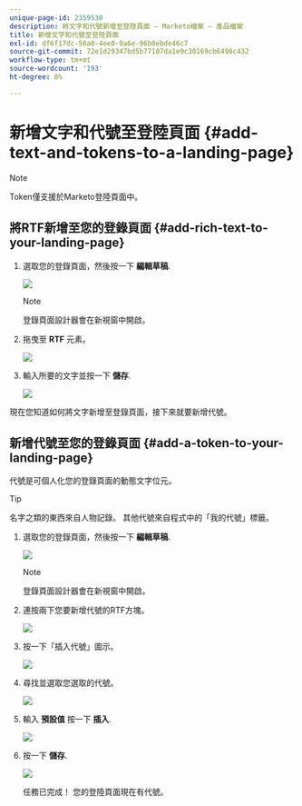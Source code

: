 ```yaml
---
unique-page-id: 2359530
description: 將文字和代號新增至登陸頁面 — Marketo檔案 — 產品檔案
title: 新增文字和代號至登陸頁面
exl-id: df6f17dc-50a0-4ee0-9a6e-96b0ebde46c7
source-git-commit: 72e1d29347bd5b77107da1e9c30169cb6490c432
workflow-type: tm+mt
source-wordcount: '193'
ht-degree: 0%

---
```


# 新增文字和代號至登陸頁面 {#add-text-and-tokens-to-a-landing-page}

>[!NOTE]
>
>Token僅支援於Marketo登陸頁面中。

## 將RTF新增至您的登錄頁面 {#add-rich-text-to-your-landing-page}

1. 選取您的登錄頁面，然後按一下 **編輯草稿**.

   ![](assets/image2014-9-16-14-3a30-3a29.png)

   >[!NOTE]
   >
   >登錄頁面設計器會在新視窗中開啟。

1. 拖曳至 **RTF** 元素。

   ![](assets/image2015-5-21-12-3a28-3a49.png)

1. 輸入所要的文字並按一下 **儲存**.

   ![](assets/image2015-7-8-17-3a0-3a49.png)

現在您知道如何將文字新增至登錄頁面，接下來就要新增代號。

## 新增代號至您的登錄頁面 {#add-a-token-to-your-landing-page}

代號是可個人化您的登錄頁面的動態文字位元。

>[!TIP]
>
>名字之類的東西來自人物記錄。 其他代號來自程式中的「我的代號」標籤。

1. 選取您的登錄頁面，然後按一下 **編輯草稿**.

   ![](assets/image2014-9-16-14-3a30-3a54.png)

   >[!NOTE]
   >
   >登錄頁面設計器會在新視窗中開啟。

1. 連按兩下您要新增代號的RTF方塊。

   ![](assets/image2015-5-21-12-3a30-3a5.png)

1. 按一下「插入代號」圖示。

   ![](assets/image2015-7-8-17-3a21-3a53.png)

1. 尋找並選取您選取的代號。

   ![](assets/image2014-9-16-14-3a31-3a20.png)

1. 輸入 **預設值** 按一下 **插入**.

   ![](assets/image2014-9-16-14-3a31-3a29.png)

1. 按一下 **儲存**.

   ![](assets/image2015-7-8-17-3a25-3a22.png)

   任務已完成！ 您的登陸頁面現在有代號。

